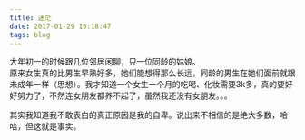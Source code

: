 ```yaml
---
title: 迷茫
date: 2017-01-29 15:18:47
tags: blog
---
```

<p>
	大年初一的时候跟几位邻居闲聊，只一位同龄的姑娘。<br />
	原来女生真的比男生早熟好多，她们能想得那么长远，同龄的男生在她们面前就跟未成年一样（思想）。我才知道一个女生一个月的吃喝、化妆需要3k多，真的要好好努力了，不然连女朋友都养不起了，虽然我还没有女朋友。。。
</p>
<!--more-->
	其实我知道我不敢表白的真正原因是我的自卑。说出来不相信的是绝大多数，哈哈，但这就是事实。
